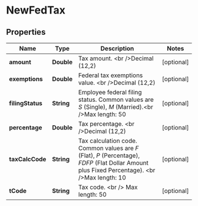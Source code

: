 

# NewFedTax


## Properties

| Name | Type | Description | Notes |
|------------ | ------------- | ------------- | -------------|
|**amount** | **Double** | Tax amount. &lt;br  /&gt;Decimal (12,2) |  [optional] |
|**exemptions** | **Double** | Federal tax exemptions value. &lt;br  /&gt;Decimal (12,2) |  [optional] |
|**filingStatus** | **String** | Employee federal filing status. Common values are *S* (Single), *M* (Married).&lt;br  /&gt;Max length: 50 |  [optional] |
|**percentage** | **Double** | Tax percentage. &lt;br  /&gt;Decimal (12,2) |  [optional] |
|**taxCalcCode** | **String** | Tax calculation code. Common values are *F* (Flat), *P* (Percentage), *FDFP* (Flat Dollar Amount plus Fixed Percentage). &lt;br  /&gt;Max length: 10 |  [optional] |
|**tCode** | **String** | Tax code. &lt;br  /&gt; Max length: 50 |  [optional] |



